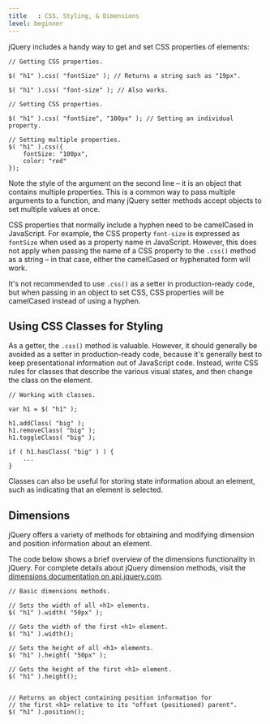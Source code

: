 ```yaml
---
title   : CSS, Styling, & Dimensions
level: beginner
---
```


jQuery includes a handy way to get and set CSS properties of elements:

```
// Getting CSS properties.

$( "h1" ).css( "fontSize" ); // Returns a string such as "19px".

$( "h1" ).css( "font-size" ); // Also works.
```

```
// Setting CSS properties.

$( "h1" ).css( "fontSize", "100px" ); // Setting an individual property.

// Setting multiple properties.
$( "h1" ).css({
	fontSize: "100px",
	color: "red"
});
```

Note the style of the argument on the second line – it is an object that contains multiple properties. This is a common way to pass multiple arguments to a function, and many jQuery setter methods accept objects to set multiple values at once.

CSS properties that normally include a hyphen need to be camelCased in JavaScript. For example, the CSS property `font-size` is expressed as `fontSize` when used as a property name in JavaScript. However, this does not apply when passing the name of a CSS property to the `.css()` method as a string – in that case, either the camelCased or hyphenated form will work.

It's not recommended to use `.css()` as a setter in production-ready code, but when passing in an object to set CSS, CSS properties will be camelCased instead of using a hyphen.

## Using CSS Classes for Styling

As a getter, the `.css()` method is valuable. However, it should generally be avoided as a setter in production-ready code, because it's generally best to keep presentational information out of JavaScript code. Instead, write CSS rules for classes that describe the various visual states, and then change the class on the element.

```
// Working with classes.

var h1 = $( "h1" );

h1.addClass( "big" );
h1.removeClass( "big" );
h1.toggleClass( "big" );

if ( h1.hasClass( "big" ) ) {
	...
}
```

Classes can also be useful for storing state information about an element, such as indicating that an element is selected.

## Dimensions

jQuery offers a variety of methods for obtaining and modifying dimension and position information about an element.

The code below shows a brief overview of the dimensions functionality in jQuery. For complete details about jQuery dimension methods, visit the [dimensions documentation on api.jquery.com](http://api.jquery.com/category/dimensions/).

```
// Basic dimensions methods.

// Sets the width of all <h1> elements.
$( "h1" ).width( "50px" );

// Gets the width of the first <h1> element.
$( "h1" ).width();

// Sets the height of all <h1> elements.
$( "h1" ).height( "50px" );

// Gets the height of the first <h1> element.
$( "h1" ).height();


// Returns an object containing position information for
// the first <h1> relative to its "offset (positioned) parent".
$( "h1" ).position();
```
